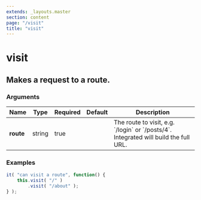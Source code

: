 ```yaml
---
extends: _layouts.master
section: content
page: "/visit"
title: "visit"
---
```

        
<h1 class="title is-1">visit</h1>
<h2 class="subtitle is-4">
    Makes a request to a route.
</h2>

<h3 class="subtitle is-5">Arguments</h3>
<table class="table">
    <thead>
        <tr>
            <th>Name</th>
            <th>Type</th>
            <th>Required</th>
            <th>Default</th>
            <th>Description</th>
        </tr>
    </thead>
    <tbody>
        <tr>
            <td class="title is-5"><strong>route</strong></td>
            <td class="title is-5">string</td>
            <td class="title is-5">true</td>
            <td class="title is-5"></td>
            <td class="title is-5">The route to visit, e.g. `/login` or `/posts/4`.<br />Integrated will build the full URL.</td>
        </tr>
    </tbody>
</table>

<h3 class="subtitle is-5">Examples</h3>

```js
it( "can visit a route", function() {
    this.visit( "/" )
        .visit( "/about" );
} );
```